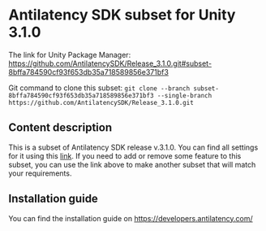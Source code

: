 # Antilatency SDK subset for Unity 3.1.0

The link for Unity Package Manager: https://github.com/AntilatencySDK/Release_3.1.0.git#subset-8bffa784590cf93f653db35a718589856e371bf3

Git command to clone this subset: `git clone --branch subset-8bffa784590cf93f653db35a718589856e371bf3 --single-branch https://github.com/AntilatencySDK/Release_3.1.0.git`

## Content description

This is a subset of Antilatency SDK release v.3.1.0. You can find all settings for it using this [link](https://developers.antilatency.com/Sdk/Configurator_en.html#{"Libraries":{"AltEnvironmentHorizontalGrid":true,"AltEnvironmentPillars":false,"AltEnvironmentSelector":true,"AltTracking":true,"Bracer":false,"DeviceNetwork":true,"HardwareExtensionInterface":true,"RadioMetrics":false,"StorageClient":true,"TrackingAlignment":false},"OS":{"Android":{"aar":true},"WinRT":{"arm64-v8a":false,"armeabi-v7a":false,"x64":false},"Windows":{"x64":true,"x86":true}},"Release":"3.1.0","Target":"Unity","TargetSettings":{"Components":{"AltEnvironmentComponents":false,"AltTrackingComponents":false,"BracerComponents":false,"DeviceNetworkComponents":true,"StorageClientComponents":true},"MathTypes":"UnityEngine.Math","UnityComponents":true,"UnityVersion":"2019.x"}}). If you need to add or remove some feature to this subset, you can use the link above to make another subset that will match your requirements.

## Installation guide

You can find the installation guide on https://developers.antilatency.com/